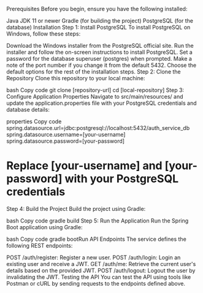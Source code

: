 Prerequisites
Before you begin, ensure you have the following installed:

Java JDK 11 or newer
Gradle (for building the project)
PostgreSQL (for the database)
Installation
Step 1: Install PostgreSQL
To install PostgreSQL on Windows, follow these steps:

Download the Windows installer from the PostgreSQL official site.
Run the installer and follow the on-screen instructions to install PostgreSQL.
Set a password for the database superuser (postgres) when prompted.
Make a note of the port number if you change it from the default 5432.
Choose the default options for the rest of the installation steps.
Step 2: Clone the Repository
Clone this repository to your local machine:

bash
Copy code
git clone [repository-url]
cd [local-repository]
Step 3: Configure Application Properties
Navigate to src/main/resources/ and update the application.properties file with your PostgreSQL credentials and database details:

properties
Copy code
spring.datasource.url=jdbc:postgresql://localhost:5432/auth_service_db
spring.datasource.username=[your-username]
spring.datasource.password=[your-password]
# Replace [your-username] and [your-password] with your PostgreSQL credentials
Step 4: Build the Project
Build the project using Gradle:

bash
Copy code
gradle build
Step 5: Run the Application
Run the Spring Boot application using Gradle:

bash
Copy code
gradle bootRun
API Endpoints
The service defines the following REST endpoints:

POST /auth/register: Register a new user.
POST /auth/login: Login an existing user and receive a JWT.
GET /auth/me: Retrieve the current user's details based on the provided JWT.
POST /auth/logout: Logout the user by invalidating the JWT.
Testing the API
You can test the API using tools like Postman or cURL by sending requests to the endpoints defined above.
